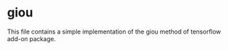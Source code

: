 # giou

This file contains a simple implementation of the giou method of tensorflow add-on package.
